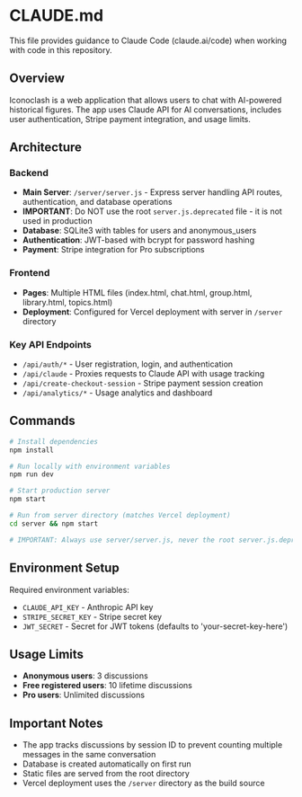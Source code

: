 # CLAUDE.md

This file provides guidance to Claude Code (claude.ai/code) when working with code in this repository.

## Overview

Iconoclash is a web application that allows users to chat with AI-powered historical figures. The app uses Claude API for AI conversations, includes user authentication, Stripe payment integration, and usage limits.

## Architecture

### Backend
- **Main Server**: `/server/server.js` - Express server handling API routes, authentication, and database operations
- **IMPORTANT**: Do NOT use the root `server.js.deprecated` file - it is not used in production
- **Database**: SQLite3 with tables for users and anonymous_users
- **Authentication**: JWT-based with bcrypt for password hashing
- **Payment**: Stripe integration for Pro subscriptions

### Frontend
- **Pages**: Multiple HTML files (index.html, chat.html, group.html, library.html, topics.html)
- **Deployment**: Configured for Vercel deployment with server in `/server` directory

### Key API Endpoints
- `/api/auth/*` - User registration, login, and authentication
- `/api/claude` - Proxies requests to Claude API with usage tracking
- `/api/create-checkout-session` - Stripe payment session creation
- `/api/analytics/*` - Usage analytics and dashboard

## Commands

```bash
# Install dependencies
npm install

# Run locally with environment variables
npm run dev

# Start production server
npm start

# Run from server directory (matches Vercel deployment)
cd server && npm start

# IMPORTANT: Always use server/server.js, never the root server.js.deprecated
```

## Environment Setup

Required environment variables:
- `CLAUDE_API_KEY` - Anthropic API key
- `STRIPE_SECRET_KEY` - Stripe secret key
- `JWT_SECRET` - Secret for JWT tokens (defaults to 'your-secret-key-here')

## Usage Limits

- **Anonymous users**: 3 discussions
- **Free registered users**: 10 lifetime discussions  
- **Pro users**: Unlimited discussions

## Important Notes

- The app tracks discussions by session ID to prevent counting multiple messages in the same conversation
- Database is created automatically on first run
- Static files are served from the root directory
- Vercel deployment uses the `/server` directory as the build source